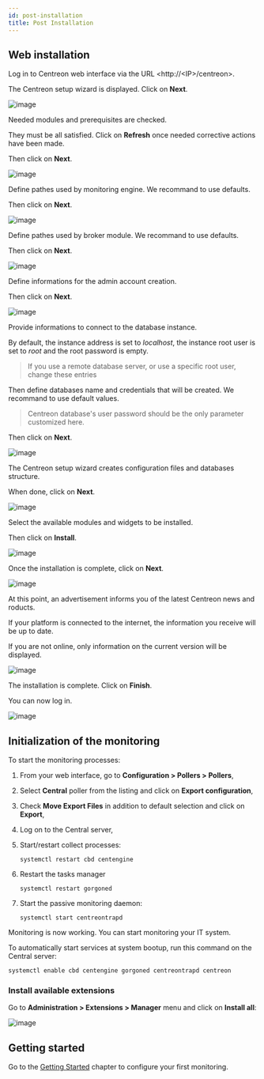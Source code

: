 ```yaml
---
id: post-installation
title: Post Installation
---
```


## Web installation

Log in to Centreon web interface via the URL <http://\<IP\>/centreon>.

The Centreon setup wizard is displayed. Click on **Next**.

![image](assets/installation/acentreonwelcome.png)

Needed modules and prerequisites are checked.

They must be all satisfied. Click on **Refresh** once needed corrective actions
have been made.

Then click on **Next**.

![image](assets/installation/acentreoncheckmodules.png)

Define pathes used by monitoring engine. We recommand to use defaults.

Then click on **Next**.

![image](assets/installation/amonitoringengine2.png)

Define pathes used by broker module. We recommand to use defaults.

Then click on **Next**.

![image](assets/installation/abrokerinfo2.png)

Define informations for the admin account creation.

Then click on **Next**.

![image](assets/installation/aadmininfo.png)

Provide informations to connect to the database instance.

By default, the instance address is set to *localhost*, the instance root
user is set to *root* and the root password is empty.

> If you use a remote database server, or use a specific root user, change
> these entries

Then define databases name and credentials that will be created. We recommand
to use default values.

> Centreon database's user password should be the only parameter customized
> here.

Then click on **Next**.

![image](assets/installation/adbinfo.png)

The Centreon setup wizard creates configuration files and databases structure.

When done, click on **Next**.

![image](assets/installation/adbconf.png)

Select the available modules and widgets to be installed.

Then click on **Install**.

![image](assets/installation/module_installationa.png)

Once the installation is complete, click on **Next**.

![image](assets/installation/module_installationb.png)

At this point, an advertisement informs you of the latest Centreon news and
roducts.

If your platform is connected to the internet, the information you receive
will be up to date.

If you are not online, only information on the current version will be
displayed.

![image](assets/installation/aendinstall.png)

The installation is complete. Click on **Finish**.

You can now log in.

![image](assets/installation/aconnection.png)

## Initialization of the monitoring

To start the monitoring processes:

1. From your web interface, go to **Configuration \> Pollers \> Pollers**,
2. Select **Central**  poller from the listing and click on
**Export configuration**,
3. Check **Move Export Files** in addition to default selection and click on
**Export**,
4. Log on to the Central server,
5. Start/restart collect processes:

    ```shell
    systemctl restart cbd centengine
    ```

6. Restart the tasks manager

    ```shell
    systemctl restart gorgoned
    ```

7. Start the passive monitoring daemon:

    ```shell
    systemctl start centreontrapd
    ```

Monitoring is now working. You can start monitoring your IT system.

To automatically start services at system bootup, run this command on the
Central server:

```shell
systemctl enable cbd centengine gorgoned centreontrapd centreon
```

### Install available extensions

Go to **Administration \> Extensions \> Manager** menu and click on
**Install all**:

![image](assets/installation/install_imp_2.png)

## Getting started

Go to the [Getting Started](../tutorials/tutorials) chapter to configure your
first monitoring.
